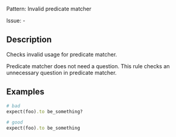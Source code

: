 Pattern: Invalid predicate matcher

Issue: -

## Description

Checks invalid usage for predicate matcher.

Predicate matcher does not need a question. This rule checks an unnecessary question in predicate matcher.

## Examples

```ruby
# bad
expect(foo).to be_something?

# good
expect(foo).to be_something
```
